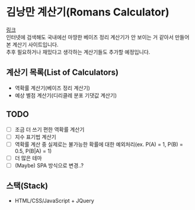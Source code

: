 # 김낭만 계산기(Romans Calculator)

[링크](https://su5468.github.io/romans-calculator/)  
인터넷에 검색해도 국내에선 마땅한 베이즈 정리 계산기가 안 보이는 거 같아서 만들어본 계산기 사이트입니다.  
추후 필요하거나 재밌다고 생각하는 계산기들도 추가할 예정입니다.

## 계산기 목록(List of Calculators)

-   역확률 계산기(베이즈 정리 계산기)
-   예상 별점 계산기(디리클레 분포 기댓값 계산기)

## TODO

-   [ ] 조금 더 쓰기 편한 역확률 계산기
-   [ ] 지수 표기법 계산기
-   [ ] 역확률 계산 중 실제로는 불가능한 확률에 대한 예외처리(ex. P(A) = 1, P(B) = 0.5, P(B|A) = 1)
-   [ ] 더 많은 테마
-   [ ] (Maybe) SPA 방식으로 변경..?

## 스택(Stack)

-   HTML/CSS/JavaScript + JQuery
